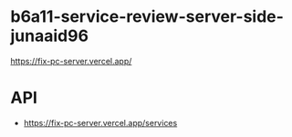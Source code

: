 # b6a11-service-review-server-side-junaaid96
https://fix-pc-server.vercel.app/

# API
- https://fix-pc-server.vercel.app/services